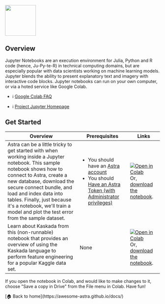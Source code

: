 <!--
---
title: "Jupyter"
description: "Jupyter is web-based IDE for notebooks, code, and data. Its flexible interface allows users to configure and arrange workflows in data science, scientific computing, and machine learning."
tags: "python, machine learning, notebooks, ide"
icon: "https://awesome-astra.github.io/docs/img/jupyter/Jupyter.png"
coming_soon: “true”
developer_title: "Jupyter"
developer_url: "https://jupyter.org/"
links:
- title: "Jupyter Notebook Installation"
  url: "https://jupyter.org/install"
---
-->

<div class="nosurface" markdown="1">
<img src="https://awesome-astra.github.io/docs/img/jupyter/logo.png" height="100px" />

## Overview

Jupyter Notebooks are an execution environment for Julia, Python and R code (hence, Ju-Py-te-R) in technical computing domains, but are especially popular with data scientists working on machine learning models. Jupyter blends the ability to present explanatory text and imagery with interactive code blocks. Jupyter notebooks can run on your own computer, or via a hoted service like Google Colab. 

<div class="nosurface" markdown="1">

- ℹ️ [Google Colab FAQ](https://research.google.com/colaboratory/faq.html)

- ℹ️ [Project Jupyter Homepage](https://jupyter.org)
</div>

## Get Started


| Overview | Prerequisites | Links |
|---|---|---|
| Astra can be a little tricky to get started with when working inside a Jupyter notebook. This sample notebook shows how to connect to Astra, create a new database, download the secure connect bundle, and load and index data into tables. Finally, just because it's a notebook, we'll train a model and plot the test error from the sample dataset. | <ul class="prerequisites">        <li class="nosurface">You should have an <a href="https://astra.dev/3B7HcYo">Astra account</a></li>       <li class="nosurface">You should <a href="https://awesome-astra.github.io/docs/pages/astra/create-token/">Have an Astra Token (with Administrator privileges)</a></li>   </ul> | <a href="https://colab.research.google.com/github/awesome-astra/docs/blob/hellojupyter/docs/pages/tools/notebooks/HelloAstra.ipynb" target="_parent"><img src="https://colab.research.google.com/assets/colab-badge.svg" alt="Open in Colab"/></a> Or, <a href="HelloAstra.ipynb">download the notebook</a>. |
| Learn about Kaskada from this (non-runnable) notebook that provides an overview of using the Kaskada language to perform feature engineering for a popular Kaggle data set.  | None |   <a href="https://colab.research.google.com/github/awesome-astra/docs/blob/hellojupyter/docs/pages/tools/notebooks/Astra_Kaskada_Customer_Retention_AwesomeAstra.ipynb" target="_parent"><img src="https://colab.research.google.com/assets/colab-badge.svg" alt="Open in Colab"/></a> Or, <a href="Astra_Kaskada_Customer_Retention_AwesomeAstra.ipynb">download the notebook</a>.|

If you open the notebook in Colab, and would like to make changes to it, choose "Save a copy in Drive" from the File menu in Colab. Have fun!

</div>

<div class="nosurface" markdown="1">
[🏠 Back to home](https://awesome-astra.github.io/docs/) 
</div>
